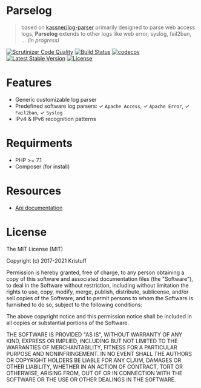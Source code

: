 # Parselog
> based on [kassner/log-parser](https://github.com/kassner/log-parser) primarily designed to parse web access logs, **Parselog** extends to other logs like web error, syslog, fail2ban, ... *(in progress)*

[![Scrutinizer Code Quality](https://scrutinizer-ci.com/g/kristuff/parselog/badges/quality-score.png?b=master)](https://scrutinizer-ci.com/g/kristuff/parselog/?branch=master)
[![Build Status](https://travis-ci.com/kristuff/parselog.svg?branch=master)](https://travis-ci.org/kristuff/parselog)
[![codecov](https://codecov.io/gh/kristuff/parselog/branch/master/graph/badge.svg)](https://codecov.io/gh/kristuff/parselog)
[![Latest Stable Version](https://poser.pugx.org/kristuff/parselog/v/stable)](https://packagist.org/packages/kristuff/parselog)
[![License](https://poser.pugx.org/kristuff/parselog/license)](https://packagist.org/packages/kristuff/parselog)

# Features
- Generic customizable log parser
- Predefined software log parsers: ✓ `Apache Access`, ✓ `Apache Error`, ✓ `Fail2ban`, ✓ `Syslog`
- IPv4 & IPv6 recognition patterns

# Requirments
- PHP >= 7.1
- Composer (for install)

# Resources
- [Api documentation](https://kristuff.fr/projects/parselog/doc)

# License

The MIT License (MIT)

Copyright (c) 2017-2021 Kristuff

Permission is hereby granted, free of charge, to any person obtaining a copy
of this software and associated documentation files (the "Software"), to deal
in the Software without restriction, including without limitation the rights
to use, copy, modify, merge, publish, distribute, sublicense, and/or sell
copies of the Software, and to permit persons to whom the Software is
furnished to do so, subject to the following conditions:

The above copyright notice and this permission notice shall be included in
all copies or substantial portions of the Software.

THE SOFTWARE IS PROVIDED "AS IS", WITHOUT WARRANTY OF ANY KIND, EXPRESS OR
IMPLIED, INCLUDING BUT NOT LIMITED TO THE WARRANTIES OF MERCHANTABILITY,
FITNESS FOR A PARTICULAR PURPOSE AND NONINFRINGEMENT. IN NO EVENT SHALL THE
AUTHORS OR COPYRIGHT HOLDERS BE LIABLE FOR ANY CLAIM, DAMAGES OR OTHER
LIABILITY, WHETHER IN AN ACTION OF CONTRACT, TORT OR OTHERWISE, ARISING FROM,
OUT OF OR IN CONNECTION WITH THE SOFTWARE OR THE USE OR OTHER DEALINGS IN
THE SOFTWARE.